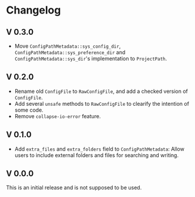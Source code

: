# Changelog

## V 0.3.0

- Move `ConfigPathMetadata::sys_config_dir`, `ConfigPathMetadata::sys_preference_dir`
  and `ConfigPathMetadata::sys_dir`'s implementation to `ProjectPath`.

## V 0.2.0

- Rename old `ConfigFile` to `RawConfigFile`, and add a checked version of `ConfigFile`.
- Add several `unsafe` methods to `RawConfigFile` to clearify the intention of some code.
- Remove `collapse-io-error` feature.

## V 0.1.0

- Add `extra_files` and `extra_folders` field to `ConfigPathMetadata`:
  Allow users to include external folders and files for searching and writing.

## V 0.0.0

This is an initial release and is not supposed to be used.
